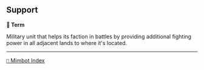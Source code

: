 ## Support

**📑 Term**

Military unit that helps its faction in battles by providing additional fighting power in all adjacent lands to where it's located.

<!---
keywords: battle, unit
aliases:
-->
----------
[`📑` Mimbot Index](<https://zeithalt.github.io/r/#e390>)